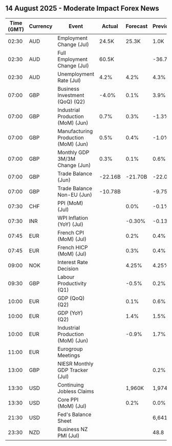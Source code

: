 ## 14 August 2025 - Moderate Impact Forex News

| Time (GMT) | Currency | Event | Actual | Forecast | Previous |
|------|----------|-------|--------|----------|----------|
| 02:30 | AUD | Employment Change (Jul) | 24.5K | 25.3K | 1.0K |
| 02:30 | AUD | Full Employment Change (Jul) | 60.5K |  | -36.7K |
| 02:30 | AUD | Unemployment Rate (Jul) | 4.2% | 4.2% | 4.3% |
| 07:00 | GBP | Business Investment (QoQ) (Q2) | -4.0% | 0.1% | 3.9% |
| 07:00 | GBP | Industrial Production (MoM) (Jun) | 0.7% | 0.3% | -1.3% |
| 07:00 | GBP | Manufacturing Production (MoM) (Jun) | 0.5% | 0.4% | -1.0% |
| 07:00 | GBP | Monthly GDP 3M/3M Change (Jun) | 0.3% | 0.1% | 0.6% |
| 07:00 | GBP | Trade Balance (Jun) | -22.16B | -21.70B | -22.05B |
| 07:00 | GBP | Trade Balance Non-EU (Jun) | -10.78B |  | -9.75B |
| 07:30 | CHF | PPI (MoM) (Jul) |  | 0.0% | -0.1% |
| 07:30 | INR | WPI Inflation (YoY) (Jul) |  | -0.30% | -0.13% |
| 07:45 | EUR | French CPI (MoM) (Jul) |  | 0.2% | 0.4% |
| 07:45 | EUR | French HICP (MoM) (Jul) |  | 0.3% | 0.4% |
| 09:00 | NOK | Interest Rate Decision |  | 4.25% | 4.25% |
| 09:30 | GBP | Labour Productivity (Q1) |  | -0.5% | 0.2% |
| 10:00 | EUR | GDP (QoQ) (Q2) |  | 0.1% | 0.6% |
| 10:00 | EUR | GDP (YoY) (Q2) |  | 1.4% | 1.5% |
| 10:00 | EUR | Industrial Production (MoM) (Jun) |  | -0.9% | 1.7% |
| 11:00 | EUR | Eurogroup Meetings |  |  |  |
| 13:00 | GBP | NIESR Monthly GDP Tracker (Jul) |  |  | 0.2% |
| 13:30 | USD | Continuing Jobless Claims |  | 1,960K | 1,974K |
| 13:30 | USD | Core PPI (MoM) (Jul) |  | 0.2% | 0.0% |
| 21:30 | USD | Fed's Balance Sheet |  |  | 6,641B |
| 23:30 | NZD | Business NZ PMI (Jul) |  |  | 48.8 |
